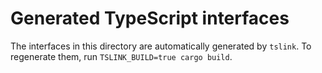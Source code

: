 # Generated TypeScript interfaces

The interfaces in this directory are automatically generated by `tslink`.
To regenerate them, run `TSLINK_BUILD=true cargo build`.
